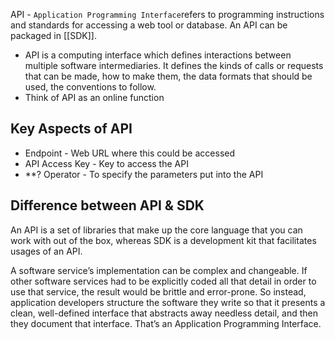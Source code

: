 API - `Application Programming Interface`refers to programming instructions and standards for accessing a web tool or database. An API can be packaged in [[SDK]]. 

- API is a computing interface which defines interactions between multiple software intermediaries. It defines the kinds of calls or requests that can be made, how to make them, the data formats that should be used, the conventions to follow.
- Think of API as an online function

## Key Aspects of API

- Endpoint - Web URL where this could be accessed
- API Access Key - Key to access the API
- \*\*? Operator - To specify the parameters put into the API



## Difference between API & SDK

An API is a set of libraries that make up the core language that you can work with out of the box, whereas SDK is a development kit that facilitates usages of an API.

A software service’s implementation can be complex and changeable. If other software services had to be explicitly coded all that detail in order to use that service, the result would be brittle and error-prone. So instead, application developers structure the software they write so that it presents a clean, well-defined interface that abstracts away needless detail, and then they document that interface. That’s an Application Programming Interface.